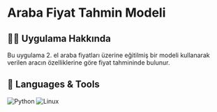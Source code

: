 # Araba Fiyat Tahmin Modeli

## 👨‍💻 Uygulama Hakkında
Bu uygulama 2. el araba fiyatları üzerine eğitilmiş bir modeli kullanarak verilen aracın özelliklerine göre fiyat tahmininde bulunur.

## 🧰 Languages & Tools

![Python](https://img.shields.io/badge/Python-3670A0?style=for-the-badge&logo=python&logoColor=white)
![Linux](https://img.shields.io/badge/Linux-FCC624?style=for-the-badge&logo=linux&logoColor=black)
